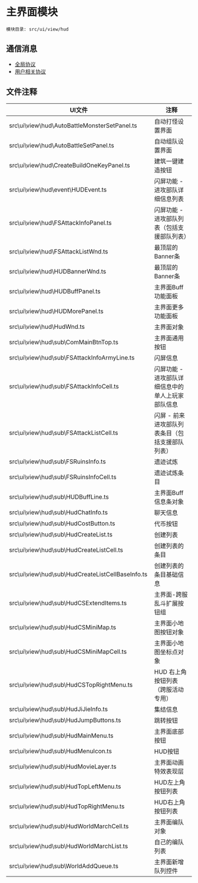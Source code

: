 <style>
table th:first-of-type {
    width: 300pt;
}
table th:nth-of-type(2) {
    width: 300pt;
}
</style>

# 主界面模块
    模块目录: src/ui/view/hud

## 通信消息
- [全局协议](msg/msg/money.md)
- [用户相关协议](msg/msg/user.md)

## 文件注释
| UI文件 | 注释 |
|-----|-----|
| src\ui\view\hud\AutoBattleMonsterSetPanel.ts |  自动打怪设置界面  |
| src\ui\view\hud\AutoBattleSetPanel.ts |  自动组队设置界面  |
| src\ui\view\hud\CreateBuildOneKeyPanel.ts |  建筑一键建造按钮  |
| src\ui\view\hud\event\HUDEvent.ts |  闪屏功能 - 进攻部队详细信息列表  |
| src\ui\view\hud\FSAttackInfoPanel.ts |  闪屏功能 - 进攻部队列表（包括支援部队列表）  |
| src\ui\view\hud\FSAttackListWnd.ts |  最顶层的Banner条  |
| src\ui\view\hud\HUDBannerWnd.ts |  最顶层的Banner条  |
| src\ui\view\hud\HUDBuffPanel.ts |  主界面Buff功能面板  |
| src\ui\view\hud\HUDMorePanel.ts |  主界面更多功能面板  |
| src\ui\view\hud\HudWnd.ts |  主界面对象  |
| src\ui\view\hud\sub\ComMainBtnTop.ts |  主界面通用按钮  |
| src\ui\view\hud\sub\FSAttackInfoArmyLine.ts |  闪屏信息  |
| src\ui\view\hud\sub\FSAttackInfoCell.ts |  闪屏功能 - 进攻部队详细信息中的单人上玩家部队信息  |
| src\ui\view\hud\sub\FSAttackListCell.ts |  闪屏 - 前来进攻部队列表条目（包括支援部队列表）  |
| src\ui\view\hud\sub\FSRuinsInfo.ts |  遗迹试炼  |
| src\ui\view\hud\sub\FSRuinsInfoCell.ts |  遗迹试炼条目  |
| src\ui\view\hud\sub\HUDBuffLine.ts |  主界面Buff信息条对象  |
| src\ui\view\hud\sub\HudChatInfo.ts |  聊天信息  |
| src\ui\view\hud\sub\HudCostButton.ts | 代币按钮   |
| src\ui\view\hud\sub\HudCreateList.ts |  创建列表  |
| src\ui\view\hud\sub\HudCreateListCell.ts | 创建列表的条目   |
| src\ui\view\hud\sub\HudCreateListCellBaseInfo.ts |  创建列表的条目基础信息  |
| src\ui\view\hud\sub\HudCSExtendItems.ts | 主界面-跨服乱斗扩展按钮组   |
| src\ui\view\hud\sub\HudCSMiniMap.ts |  主界面小地图按钮对象  |
| src\ui\view\hud\sub\HudCSMiniMapCell.ts |  主界面小地图坐标点对象  |
| src\ui\view\hud\sub\HudCSTopRightMenu.ts |  HUD 右上角按钮列表（跨服活动专用）  |
| src\ui\view\hud\sub\HudJiJieInfo.ts |  集结信息  |
| src\ui\view\hud\sub\HudJumpButtons.ts |  跳转按钮  |
| src\ui\view\hud\sub\HudMainMenu.ts |  主界面底部按钮  |
| src\ui\view\hud\sub\HudMenuIcon.ts |  HUD按钮  |
| src\ui\view\hud\sub\HudMovieLayer.ts |  主界面动画特效表现层  |
| src\ui\view\hud\sub\HudTopLeftMenu.ts |  HUD左上角按钮列表  |
| src\ui\view\hud\sub\HudTopRightMenu.ts |  HUD右上角按钮列表  |
| src\ui\view\hud\sub\HudWorldMarchCell.ts |  主界面编队对象  |
| src\ui\view\hud\sub\HudWorldMarchList.ts |  自己的编队列表  |
| src\ui\view\hud\sub\WorldAddQueue.ts |  主界面新增队列控件  |

